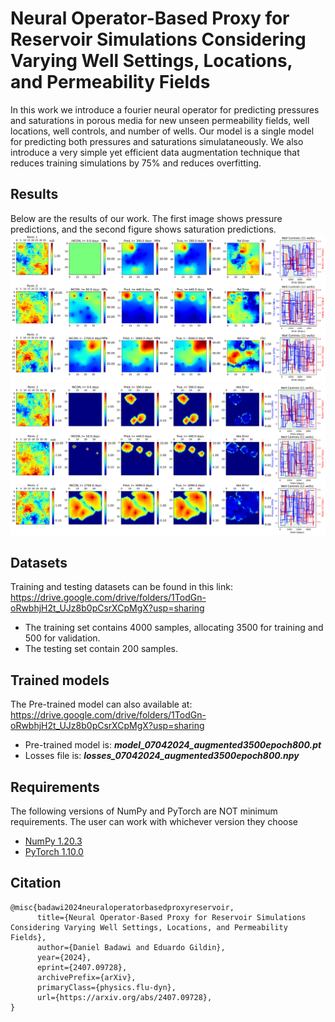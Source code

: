 # Neural Operator-Based Proxy for Reservoir Simulations Considering Varying Well Settings, Locations, and Permeability Fields
In this work we introduce a fourier neural operator for predicting pressures and saturations in porous media for new unseen permeability fields, well locations, well controls, and number of wells. Our model is a single model for predicting both pressures and saturations simulataneously. We also introduce a very simple yet efficient data augmentation technique that reduces training simulations by 75% and reduces overfitting.<br/>

## Results
Below are the results of our work. The first image shows pressure predictions, and the second figure shows saturation predictions.
![pressure predictions](./p_pred.png)
![saturation predictions](./sw_pred.png)

## Datasets
Training and testing datasets can be found in this link: https://drive.google.com/drive/folders/1TodGn-oRwbhjH2t_UJz8b0pCsrXCpMgX?usp=sharing <br/>
* The training set contains 4000 samples, allocating 3500 for training and 500 for validation.<br/>
* The testing set contain 200 samples.<br/>

## Trained models
The Pre-trained model can also available at: https://drive.google.com/drive/folders/1TodGn-oRwbhjH2t_UJz8b0pCsrXCpMgX?usp=sharing <br/>
* Pre-trained model is: ***model_07042024_augmented3500epoch800.pt***
* Losses file is: ***losses_07042024_augmented3500epoch800.npy***

## Requirements
The following versions of NumPy and PyTorch are NOT minimum requirements. The user can work with whichever version they choose<br/>
* [NumPy 1.20.3](https://numpy.org/)<br/>
* [PyTorch 1.10.0](https://pytorch.org/)<br/>

## Citation
```
@misc{badawi2024neuraloperatorbasedproxyreservoir,
      title={Neural Operator-Based Proxy for Reservoir Simulations Considering Varying Well Settings, Locations, and Permeability Fields}, 
      author={Daniel Badawi and Eduardo Gildin},
      year={2024},
      eprint={2407.09728},
      archivePrefix={arXiv},
      primaryClass={physics.flu-dyn},
      url={https://arxiv.org/abs/2407.09728}, 
}
```
